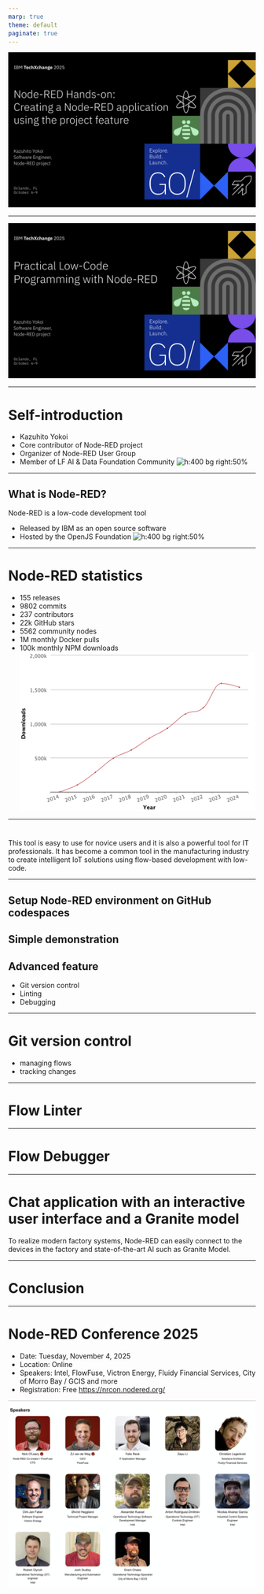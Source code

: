 ```yaml
---
marp: true
theme: default
paginate: true
---
```

![bg cover](title4handson.png)

---
![bg cover](title4session.png)

---

# Self-introduction
- Kazuhito Yokoi
- Core contributor of Node-RED project
- Organizer of Node-RED User Group
- Member of LF AI & Data Foundation Community
![h:400 bg right:50%](https://nodered.jp/images/yokoi.jpg)

---
## What is Node-RED?
Node-RED is a low-code development tool
- Released by IBM as an open source software
- Hosted by the OpenJS Foundation
![h:400 bg right:50%](https://camo.githubusercontent.com/fd858c2c9103ef598aff5ca1f4c818d912093009a94879b7d4a90e8357f7a421/68747470733a2f2f6e6f64657265642e6f72672f696d616765732f6e6f64652d7265642d73637265656e73686f742e706e67)

---
# Node-RED statistics
- 155 releases
- 9802 commits
- 237 contributors
- 22k GitHub stars
- 5562 community nodes
- 1M monthly Docker pulls
- 100k monthly NPM downloads
![h:400 bg right:50%](npmstat.png)

---
# 
This tool is easy to use for novice users and it is also a powerful tool for IT professionals. 
It has become a common tool in the manufacturing industry to create intelligent IoT solutions using flow-based development with low-code. 

---
## Setup Node-RED environment on GitHub codespaces

## Simple demonstration

## Advanced feature
- Git version control
- Linting
- Debugging

---
# Git version control
- managing flows
- tracking changes

---
# Flow Linter

---
# Flow Debugger

---
# Chat application with an interactive user interface and a Granite model

To realize modern factory systems, Node-RED can easily connect to the devices in the factory and state-of-the-art AI such as Granite Model. 

---
# Conclusion

---
# Node-RED Conference 2025
- Date: Tuesday, November 4, 2025
- Location: Online
- Speakers: Intel, FlowFuse, Victron Energy, Fluidy Financial Services, City of Morro Bay / GCIS and more
- Registration: Free
https://nrcon.nodered.org/

![h:380 bg right:41%](nrcon.png)